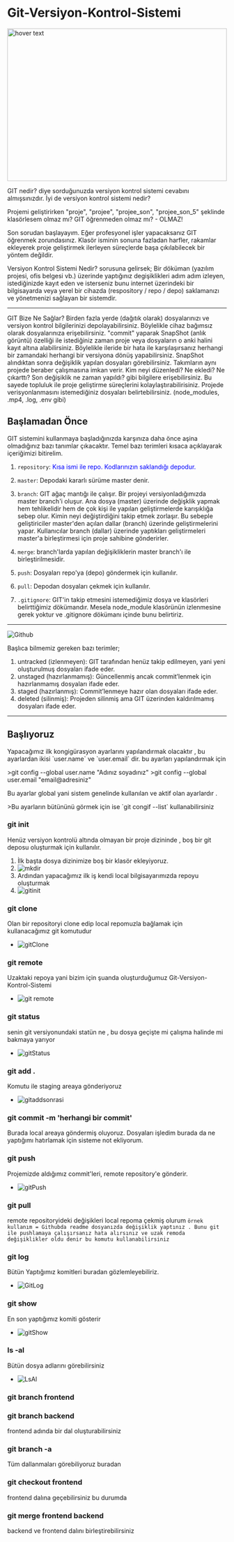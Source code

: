 # Git-Versiyon-Kontrol-Sistemi 

<img src="https://user-images.githubusercontent.com/74687192/124278728-4ca96000-db4f-11eb-9ea1-055f1c988449.png" width="100%" height="350px" title="hover text">
<p> GIT nedir? diye sorduğunuzda versiyon kontrol sistemi cevabını almışsınızdır. İyi de versiyon kontrol sistemi nedir?

Projemi geliştirirken "proje", "projee", "projee_son", "projee_son_5" şeklinde klasörlesem olmaz mı? GIT öğrenmeden olmaz mı? - OLMAZ!

Son sorudan başlayayım. Eğer profesyonel işler yapacaksanız GIT öğrenmek zorundasınız. Klasör isminin sonuna fazladan harfler, rakamlar ekleyerek proje geliştirmek ilerleyen süreçlerde başa çıkılabilecek bir yöntem değildir.

Versiyon Kontrol Sistemi Nedir? sorusuna gelirsek; Bir döküman (yazılım projesi, ofis belgesi vb.) üzerinde yaptığınız degişiklikleri adım adım izleyen, istediğinizde kayıt eden ve isterseniz bunu internet üzerindeki bir bilgisayarda veya yerel bir cihazda (respository / repo / depo) saklamanızı ve yönetmenizi sağlayan bir sistemdir.</p>

---
<p> GIT Bize Ne Sağlar?
Birden fazla yerde (dağıtık olarak) dosyalarınızı ve versiyon kontrol bilgilerinizi depolayabilirsiniz. Böylelikle cihaz bağımsız olarak dosyalarınıza erişebilirsiniz.
"commit" yaparak SnapShot (anlık görüntü) özelliği ile istediğiniz zaman proje veya dosyaların o anki halini kayıt altına alabilirsiniz. Böylelikle ileride bir hata ile karşılaşırsanız herhangi bir zamandaki herhangi bir versiyona dönüş yapabilirsiniz.
SnapShot alındıktan sonra değişiklik yapılan dosyaları görebilirsiniz.
Takımların aynı projede beraber çalışmasına imkan verir. Kim neyi düzenledi? Ne ekledi? Ne çıkarttı? Son değişiklik ne zaman yapıldı? gibi bilgilere erişebilirsiniz. Bu sayede topluluk ile proje geliştirme süreçlerini kolaylaştırabilirisiniz.
Projede verisyonlanmasını istemediğiniz dosyaları belirtebilirsiniz. (node_modules, .mp4, .log, .env gibi)</p>

## Başlamadan Önce

GIT sistemini kullanmaya başladığınızda karşınıza daha önce aşina olmadığınız bazı tanımlar çıkacaktır. Temel bazı terimleri kısaca açıklayarak içeriğimizi bitirelim.

1. `repository`:<span style="color:blue;"> Kısa ismi ile repo. Kodlarınızın saklandığı depodur. </span>
 2. `master`: Depodaki kararlı sürüme master denir.

 3. `branch`: GIT ağaç mantığı ile çalışır. Bir projeyi versiyonladığımızda master branch'i oluşur. Ana dosya (master) üzerinde değişklik yapmak hem tehlikelidir hem de çok kişi ile yapılan geliştirmelerde karışıklığa sebep olur. Kimin neyi değiştirdiğini takip etmek zorlaşır. Bu sebeple geliştiriciler master'den açılan dallar (branch) üzerinde geliştirmelerini yapar. Kullanıcılar branch (dallar) üzerinde yaptıkları geliştirmeleri master'a birleştirmesi için proje sahibine gönderirler.

4. `merge`: branch'larda yapılan değişikliklerin master branch'ı ile birleştirilmesidir.

5. `push`: Dosyaları repo'ya (depo) göndermek için kullanılır.

6. `pull`: Depodan dosyaları çekmek için kullanılır.

7. `.gitignore`: GIT'in takip etmesini istemediğimiz dosya ve klasörleri belirttiğimiz dökümandır. Mesela node_module klasörünün izlenmesine gerek yoktur ve .gitignore dökümanı içinde bunu belirtiriz.

---

![Github](https://user-images.githubusercontent.com/74687192/124280326-3ac8bc80-db51-11eb-9859-d7940534e4bf.PNG)

Başlıca bilmemiz gereken bazı terimler;
<ol>
<li> untracked (izlenmeyen): GIT tarafından henüz takip edilmeyen, yani yeni oluşturulmuş dosyaları ifade eder. </li>
<li> unstaged (hazırlanmamış): Güncellenmiş ancak commit’lenmek için hazırlanmamış dosyaları ifade eder. </li>
<li> staged (hazırlanmış): Commit’lenmeye hazır olan dosyaları ifade eder. </li>
<li> deleted (silinmiş): Projeden silinmiş ama GIT üzerinden kaldırılmamış dosyaları ifade eder. </li>
 </ol>
 
 ---
 ## Başlıyoruz 
 <p> Yapacağımız ilk kongigürasyon ayarlarını yapılandırmak olacaktır , bu ayarlardan ikisi `user.name` ve `user.email` dir. bu ayarları yapılandırmak için </p>
 >git config --global user.name "Adınız soyadınız"
 >git config --global user.email "email@adresiniz"
 <p>Bu ayarlar global yani sistem genelinde kullanılan ve aktif olan ayarlardır .</p>
 >Bu ayarların bütününü görmek için ise `git congif --list` kullanabilirsiniz 

 ### git init
 Henüz versiyon kontrolü altında olmayan bir proje dizininde , boş bir git deposu oluşturmak için kullanılır.
 1. İlk başta dosya dizinimize boş bir klasör ekleyiyoruz.
 2. ![mkdir](https://user-images.githubusercontent.com/74687192/124282222-44ebba80-db53-11eb-820a-0371fdcb5176.PNG)
 3. Ardından yapacağımız ilk iş kendi local bilgisayarımızda repoyu oluşturmak
 4. ![gitinit](https://user-images.githubusercontent.com/74687192/124282219-44532400-db53-11eb-84da-46abc94229cb.PNG)

### git clone
Olan bir repositoryi clone edip local repomuzla bağlamak için kullanacağımız git komutudur

- ![gitClone](https://user-images.githubusercontent.com/74687192/124291119-e4fa1180-db5c-11eb-932a-a687a5f0ed70.PNG)

### git remote
Uzaktaki repoya yani bizim için şuanda oluşturduğumuz Git-Versiyon-Kontrol-Sistemi

- ![git remote ](https://user-images.githubusercontent.com/74687192/124291112-e3304e00-db5c-11eb-9852-0ce7e9ce384f.PNG)

### git status
senin git versiyonundaki statün ne , bu dosya geçişte mi çalışma halinde mi bakmaya yarıyor 
- ![gitStatus](https://user-images.githubusercontent.com/74687192/124291009-c431bc00-db5c-11eb-9d03-ea0a6d54cb4d.PNG)

### git add .
Komutu ile staging areaya gönderiyoruz
- ![gitaddsonrasi](https://user-images.githubusercontent.com/74687192/124291006-c3992580-db5c-11eb-8ef6-ff002835563f.PNG)

### git commit -m 'herhangi bir commit'

Burada local areaya göndermiş oluyoruz. Dosyaları işledim burada da ne yaptığımı hatırlamak için sisteme not ekliyorum.

### git push
Projemizde aldığımız commit'leri, remote repository'e gönderir.

- ![gitPush](https://user-images.githubusercontent.com/74687192/124291855-b03a8a00-db5d-11eb-9ed4-c3907234598d.PNG)

### git pull
remote repositoryideki değişikleri local repoma çekmiş olurum
`örnek kullanım = Githubda readme dosyanızda değişiklik yaptınız . Bunu git ile pushlamaya çalışırsanız hata alırsınız ve uzak remoda değişiklikler oldu denir bu komutu kullanabilirsiniz`



### git log

Bütün Yaptığımız komitleri buradan gözlemleyebiliriz.
- ![GitLog](https://user-images.githubusercontent.com/74687192/124291594-63ef4a00-db5d-11eb-92a7-ed604a111dfe.PNG)
### git show 
En son yaptığımız komiti gösterir
- ![gitShow](https://user-images.githubusercontent.com/74687192/124291590-62be1d00-db5d-11eb-8b9b-c4dd9ca61ec0.PNG)

### ls -al
Bütün dosya adlarını görebilirsiniz

- ![LsAl](https://user-images.githubusercontent.com/74687192/124291852-afa1f380-db5d-11eb-94e8-7d2da65fe001.PNG)


### git branch frontend 
### git branch backend

frontend adında bir dal oluşturabilirsiniz

### git branch -a
Tüm dallanmaları görebiliyoruz buradan


### git checkout frontend 
frontend dalına geçebilirsiniz bu durumda

### git merge frontend backend
backend ve frontend dalını birleştirebilirsiniz
